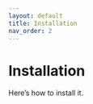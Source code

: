 ```yaml
---
layout: default
title: Installation
nav_order: 2
---
```


# Installation

Here’s how to install it.
